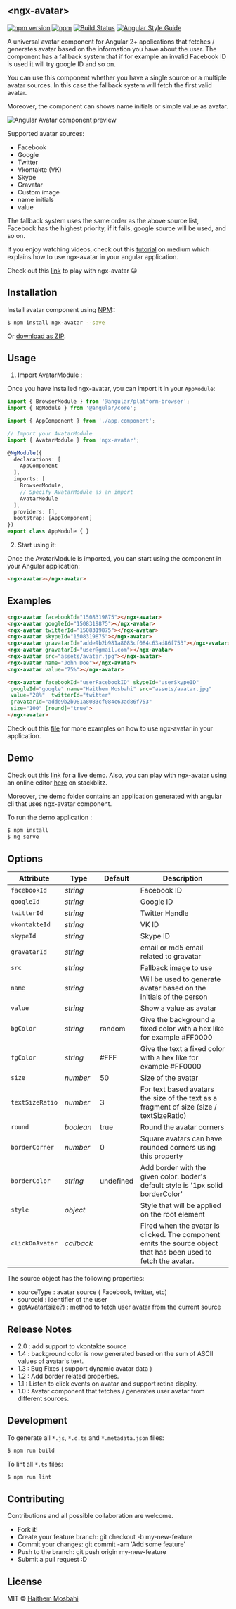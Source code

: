 ## &lt;ngx-avatar&gt;
[![npm version](https://badge.fury.io/js/ngx-avatar.svg)](https://badge.fury.io/js/ngx-avatar) [![npm](https://img.shields.io/npm/dt/ngx-avatar.svg)](https://www.npmjs.com/package/ngx-avatar) [![Build Status](https://travis-ci.org/HaithemMosbahi/ngx-avatar.svg?branch=master)](https://travis-ci.org/HaithemMosbahi/ngx-avatar)
[![Angular Style Guide](https://mgechev.github.io/angular2-style-guide/images/badge.svg)](https://angular.io/styleguide)

A universal avatar component for Angular 2+ applications that fetches / generates avatar based on the information you have about the user. The component has a fallback system that if for example an invalid Facebook ID is used it will try google ID and so on.

You can use this component whether you have a single source or a multiple avatar sources. In this case the fallback system will fetch the first valid avatar.

Moreover, the component can shows name initials or simple value as avatar.

![Angular Avatar component preview](demo/demo.png)


 Supported avatar sources:

 * Facebook
 * Google
 * Twitter
 * Vkontakte (VK)
 * Skype
 * Gravatar
 * Custom image
 * name initials
 * value

 The fallback system uses the same order as the above source list, Facebook has the highest priority, if it fails, google source will be used, and so on.

 If you enjoy watching videos, check out this [tutorial](https://medium.com/letsboot/lets-play-with-ngx-avatar-ec585dc39161) on medium which explains how to use ngx-avatar in your angular application.
 
 Check out this [link](https://stackblitz.com/edit/ngx-avatar-demo) to play with ngx-avatar :grinning:

## Installation

Install avatar component using [NPM](https://www.npmjs.com/)::

```bash
$ npm install ngx-avatar --save
```
Or [download as ZIP](https://github.com/HaithemMosbahi/ngx-avatar/archive/master.zip).


## Usage

1. Import AvatarModule :

Once you have installed ngx-avatar, you can import it in your `AppModule`:

```typescript
import { BrowserModule } from '@angular/platform-browser';
import { NgModule } from '@angular/core';

import { AppComponent } from './app.component';

// Import your AvatarModule
import { AvatarModule } from 'ngx-avatar';

@NgModule({
  declarations: [
    AppComponent
  ],
  imports: [
    BrowserModule,
    // Specify AvatarModule as an import
    AvatarModule
  ],
  providers: [],
  bootstrap: [AppComponent]
})
export class AppModule { }
```
2. Start using it:

Once the AvatarModule is imported, you can start using the component in your Angular application:

```html
<ngx-avatar></ngx-avatar>
```
## Examples

```html
<ngx-avatar facebookId="1508319875"></ngx-avatar>
<ngx-avatar googleId="1508319875"></ngx-avatar>
<ngx-avatar twitterId="1508319875"></ngx-avatar>
<ngx-avatar skypeId="1508319875"></ngx-avatar>
<ngx-avatar gravatarId="adde9b2b981a8083cf084c63ad86f753"></ngx-avatar>
<ngx-avatar gravatarId="user@gmail.com"></ngx-avatar>
<ngx-avatar src="assets/avatar.jpg"></ngx-avatar>
<ngx-avatar name="John Doe"></ngx-avatar>
<ngx-avatar value="75%"></ngx-avatar>

<ngx-avatar facebookId="userFacebookID" skypeId="userSkypeID"
 googleId="google" name="Haithem Mosbahi" src="assets/avatar.jpg"
 value="28%"  twitterId="twitter"
 gravatarId="adde9b2b981a8083cf084c63ad86f753" 
 size="100" [round]="true">
</ngx-avatar>

```
Check out this [file](https://github.com/HaithemMosbahi/ngx-avatar/blob/master/demo/src/app/app.component.html) for more examples on how to use ngx-avatar in your application.

## Demo
Check out this [link](https://ngx-avatar-demo.stackblitz.io/) for a live demo.
Also, you can play with ngx-avatar using an online editor [here](https://stackblitz.com/edit/ngx-avatar-demo) on stackblitz.

Moreover, the demo folder contains an application generated with angular cli that uses ngx-avatar component.

To run the demo application :
```bash
$ npm install
$ ng serve
```



## Options

|   Attribute   |      Type      | Default |                                              Description                                               |
| ------------- | ----------------- | ------- | ------------------------------------------------------------------------------------------------------ |
| `facebookId` | *string* |         | Facebook ID                                                                                                       |
| `googleId` | *string* |         |  Google ID                                                                                                     |
| `twitterId`   | *string*             |         | Twitter Handle                                                                                                       |
| `vkontakteId`   | *string*             |         | VK ID|
| `skypeId`    | *string*          |       |  Skype ID                                                                                                      |
| `gravatarId`    | *string*          |         | email or md5 email related to gravatar                                                                                                      |
| `src`         | *string*          |         | Fallback image to use                                                                                  |
| `name`        | *string*          |         | Will be used to generate avatar based on the initials of the person                                    |
| `value`       | *string*          |         | Show a value as avatar                                                                                 |
| `bgColor`       | *string*          | random  | Give the background a fixed color with a hex like for example #FF0000 |
| `fgColor`     | *string*          | #FFF  | Give the text a fixed color with a hex like for example #FF0000 |
| `size`        | *number*             | 50      | Size of the avatar                                                                                     |
| `textSizeRatio` | *number*             | 3      | For text based avatars the size of the text as a fragment of size (size / textSizeRatio)                                 |
| `round`       | *boolean*            | true   | Round the avatar corners                                                                               |
| `borderCorner`       | *number*            | 0   | Square avatars can have rounded corners using this property                                                                              |
| `borderColor`       | *string*            | undefined   | Add border with the given color. boder's default style is '1px solid borderColor'                                                                               |
| `style`         | *object*          |         | Style that will be applied on the root element
| `clickOnAvatar`         | *callback*          |         | Fired when the avatar is clicked. The component emits the source object that has been used to fetch the avatar.||

 The source object has the following properties:
 * sourceType : avatar source ( Facebook, twitter, etc)
 * sourceId : identifier of the user
 * getAvatar(size?) : method to fetch user avatar from the current source
## Release Notes
* 2.0 : add support to vkontakte source
* 1.4 : background color is now generated based on the sum of ASCII values of avatar's text.
* 1.3 : Bug Fixes ( support dynamic avatar data )
* 1.2 : Add border related properties.
* 1.1 : Listen to click events on avatar and support retina display.
* 1.0 : Avatar component that fetches / generates user avatar from different sources.

## Development

To generate all `*.js`, `*.d.ts` and `*.metadata.json` files:

```bash
$ npm run build
```

To lint all `*.ts` files:

```bash
$ npm run lint
```


## Contributing

Contributions and all possible collaboration are welcome.

* Fork it!
* Create your feature branch: git checkout -b my-new-feature
* Commit your changes: git commit -am 'Add some feature'
* Push to the branch: git push origin my-new-feature
* Submit a pull request :D


## License

MIT © [Haithem Mosbahi](mailto:elmosbahihaithem@gmail.com)
